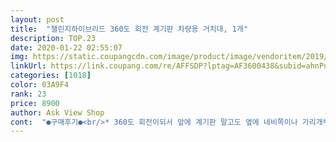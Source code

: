 ```yaml
---
layout: post 
title:  "챌린지하이브리드 360도 회전 계기판 차량용 거치대, 1개" 
description: TOP.23 
date: 2020-01-22 02:55:07 
img: https://static.coupangcdn.com/image/product/image/vendoritem/2019/04/01/3378150683/d56e7fc6-5048-4a75-a7e6-5b63dfe424f9.jpg 
linkUrl: https://link.coupang.com/re/AFFSDP?lptag=AF3600438&subid=ahnPublicAsk&pageKey=34391136&itemId=128355662&vendorItemId=3378150683&traceid=V0-113-e516bc8b16370551 
categories: [1018] 
color: 03A9F4 
rank: 23 
price: 8900 
author: Ask View Shop 
cont:  "●구매후기●<br/>* 360도 회전이되서 앞에 계기판 말고도 옆에 네비쪽이나 가리개부분이 길면<br/>* 군더더기없는 디자인 비교적 저렴한 가격<br/>* 부착식과 패드 선택가능! 저같은경우 단단하게 고정이안되어도 충분히 짱짱해서<br/>* 정면에서 볼수있는점이 정말 큰 장점이에요<br/>* 한달정도 사용중이에요 전체적으로 만족스럽습니다! *<br/>* 핸드폰거치대 외에도 다른목적으로.<br/>.<br/><br/>*********(((())))*********<br/>q50계기판중앙이 오목해서 어떨까싶었는데 예상대로 거치안됨.<br/>ㅜㅜ<br/>TV시청이나 필요한 작업이있을때 가끔써요 은근편리했어요<br/>고민하다가 집에서 토치로 열을줘서 닿는곳을 억지로 성형?했네요.<br/><br/>그냥 끼는 거더라구요<br/>그냥 끼웠는데 잘들어가길래 패드 붙혀서 사용했어요!!<br/>그래도 거치는가능했는데 외관이 좀 흉칙해짐.<br/>ㅜㅜ<br/>그래서 2번째로구입.<br/>.<br/><br/>그리고 제품이 늘어난다는 평이있는데 저는 제품이 좋아졌는지 절대 안늘어나고<br/>그사이 좀더 견고해진것같기도?(기분탓인가)<br/>기똥차게 잘보이네요 ㅋㅋ (다만 차량에따라서 적응시간은 조금 있어야될듯)<br/>기분이 다운됬는데 끼고 나서 싹 사라졌어요<br/>길을 잘못알려주는거같아서 t맴을 주로 이용하는데 네비를 갈자니<br/>너무큰 앉은키가 작거나 차를 낮게 타시는분은 불편할수도<br/>넘나 만족하며 잘쓰다가.<br/>.<br/><br/>넘많이 휘어버림.<br/>ㅋ<br/>네비가 옆에있어도 눈 힐끗하는게 힘든저였는데 이거치대 끼고서는 네비하나는<br/>눈이 부실수있기때문에 화면밝기를 좀 줄여야될것 같아요<br/>늘어나는건 없었구요 쭉사용가능할것 같아요 한가지 있자면 워낙 핸드폰 밝기를<br/>다른곳도 아니고 계기판 위에 탁하고 올리는 거치대네요<br/>다른제품들은 많이 봐와서 이제품이 눈에 들어왔어요~<br/>단점은<br/>데미지 컷으나.<br/>.<br/><br/>돈이 너무많이들고 휴대폰거치대를 찾다가 알게됬는데<br/>떼고 3M스티커로 부착해서 사용할수도 있네요 제차는 쉐보레 차량이라<br/>만원이 안되는 가격이 매우 착합니다<br/>많은 제품들을 찾았는데 일단 생각보다 너무 저렴하고 상품평도 많아서 구입!<br/>매번 고속도로운전할때 곁눈질했던 것을 곁눈질안해도<br/>반품할랫더니 배송비땜에 의미없어져서.<br/>.<br/><br/>밝게 하고 다녀서 저녁에는 정면에 있어서<br/>볼수있어욬ㅋ<br/>부착하셔서 사용하셔도 좋을듯.<br/>.<br/><br/>불편해서 한동안 사용못하고 있다가 다른거치대가 있나 쇼핑중에<br/>비슷한제품들이 있는데 이제품은 다른제품과 다르게 패드를 부착할수도있고<br/>살짝옆에두고 돌려서 사용해도 좋을꺼 같아요<br/>새차를 구매하고 네비를 자주사용하는데 순정 네비도 좋지만<br/>생각보다 잘될듯햇는데 차안에서 해볼껄... <br/><br/>실주행시 한손으로 터치해서 조정도 바로바로 가능하고<br/>아래는 스티커도있어서 훨씬 단단하게 고정되서 너무 좋네요<br/>아이디어가 참신해서 구매해봤네요.<br/><br/>안그래도 핸들에 걸어쓰는 거치대사용중인데 계기판이 안보이고 약간 불안하고 급히 핸들 많이틀경우 위험성있고.<br/>.<br/>여차저차해서 이제품 딱이다싶어서 구입해봤어요.<br/><br/>암튼 3번째 구매!<br/>어느날 아마 총선선거일?늦은밤에 방송을 너무집중해서보다가 그만 사고냄.<br/>.<br/>ㅠㅠ<br/>옆에 힐끗힐끗 쳐다볼수없는 초보자나 네비와 씨름하는 운전자에게는 잇템!<br/>운전중에 언제든지 손가락으로 터치해서 바로바로확인가능하구요<br/>이게 넘 편하고 좋기는한데.<br/>.<br/> 그것때문에 운전에 방해될정도면 안될듯.<br/>.<br/>(제 사고는 좀 특별하긴 했지만.<br/>ㅜㅡ)<br/>이놈이 또 없으니 넘나 아쉬워서 차 수리끝나고 또 주문 들어갑니다.<br/>ㅜㅡ<br/>이정도면 가격대비 아주좋아용ㅇㅇ<br/>일단 자석으로 붙히지 않아도 되고 흡착 자국도 없고 그냥 끼기만 해도되는게<br/>일반 옆에있는 네비보다 시안성이 훨씬 좋습니다<br/>있다가 없으니까 너무  아쉽더라고요.<br/><br/>자석으로된 거치대는 케이스에 자석을 부착해야되는 번거로움과<br/>장점은<br/>저는 케이스를 자주 바꾸는 편인데 케이스 바꿀때마다 자석을 옮겨야되<br/>정말 이런저런 거치대에비해서 운전할데 정말 편한것같습니다<br/>정말 저한테는 딱좋은 아이템이었어요!!<br/>제일좋은것이 고개를 안돌리고 시안성이 좋습니다<br/>제품 특징을 남겨보자면~<br/>조금더 사용해봐야알겠지만 한달안된지금 아직까지는 걱정했던 거치대 클립이<br/>좀 아쉬워도 사용엔 큰문제없어서 쓰기로했는데.<br/>.<br/><br/>지난번처럼 적당히 성형?해서 좀더 핏감있게 잘썼네요.<br/><br/>쩅쨍하네요 돌리는부분도 단단하게 되있어요 다만 기스자국이 몇개있는게 처음에는<br/>처음보는 거치대를 봤네요 360도회전 차량용 거치대인데 부착도 흡착도 아닌<br/>처음에 시야를 가리지않을까... <br/>라는 생각을 하면서 그래도 가격도 저렴해서 구매를 해보았는데<br/>처음에 적응시간이 필요함<br/>크게 고정이 안되는건아니라서 걍 만족하며쓰기로.<br/>.<br/><br/>패드를 착용하고 뺏다꼇다가 가능하다보니깐 책상에나 아니면 사무실에도 껴놓고<br/>패드부착후 끼웠어요 잘모르겠지만 착용이 제대로 안되는 차량은 3M테이프로<br/>폰거치해보니 폰 양쪽으로계기판 튀어나온부분이닿아서 아래쪽 폰 지지부분이 살짝 덜고정되는느낌.<br/>.<br/><br/>한동안 오래 잘쓰다가 벌어지는부분이 부러져서.<br/>ㅜㅜ<br/>핸들거치보다 약간더 안전해진느낌.<br/>ㅋ<br/>후미등안켜진 덤프트럭 추돌했.<br/>.<br/>ㅠㅠ<br/>" 
---
```

